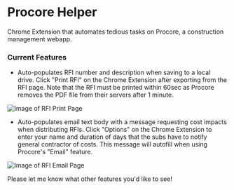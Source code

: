 # Procore Helper

Chrome Extension that automates tedious tasks on Procore, a construction management webapp.

### Current Features

* Auto-populates RFI number and description when saving to a local drive. Click "Print RFI" on the Chrome Extension after exporting from the RFI page. Note that the RFI must be printed within 60sec as Procore removes the PDF file from their servers after 1 minute.

![Image of RFI Print Page](https://i.imgur.com/yxfmGUI.jpg)

* Auto-populates email text body with a message requesting cost impacts when distributing RFIs. Click "Options" on the Chrome Extension to enter your name and duration of days that the subs have to notify general contractor of costs. This message will autofill when using Procore's "Email" feature.

![Image of RFI Email Page](https://i.imgur.com/cqoBrob.jpg)

Please let me know what other features you'd like to see!
